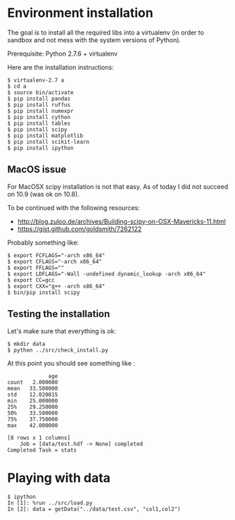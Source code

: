 
Environment installation
========================

The goal is to install all the required libs into a virtualenv (in order to sandbox and not mess with the system versions of Python).

Prerequisite:
Python 2.7.6 + virtualenv

Here are the installation instructions:

    $ virtualenv-2.7 a
    $ cd a
	$ source bin/activate
    $ pip install pandas
    $ pip install ruffus
    $ pip install numexpr
    $ pip install cython
    $ pip install tables
    $ pip install scipy   
    $ pip install matplotlib
    $ pip install scikit-learn
    $ pip install ipython

MacOS issue
-----------

For MacOSX scipy installation is not that easy. As of today I did not succeed on 10.9 (was ok on 10.8).

To be continued with the following resources:
* http://blog.zuloo.de/archives/Building-scipy-on-OSX-Mavericks-11.html
* https://gist.github.com/goldsmith/7262122

Probably something like:

    $ export FCFLAGS="-arch x86_64"
    $ export CFLAGS="-arch x86_64"
    $ export FFLAGS=""
    $ export LDFLAGS="-Wall -undefined dynamic_lookup -arch x86_64"
    $ export CC=gcc
    $ export CXX="g++ -arch x86_64"
    $ bin/pip install scipy


Testing the installation
------------------------

Let's make sure that everything is ok:

    $ mkdir data
    $ python ../src/check_install.py

At this point you should see something like :

                 age
    count   2.000000
    mean   33.500000
    std    12.020815
    min    25.000000
    25%    29.250000
    50%    33.500000
    75%    37.750000
    max    42.000000
    
    [8 rows x 1 columns]
        Job = [data/test.hdf -> None] completed
    Completed Task = stats

Playing with data
=================

    $ ipython
    In [1]: %run ../src/load.py
    In [2]: data = getData("../data/test.csv", "col1,col2")


